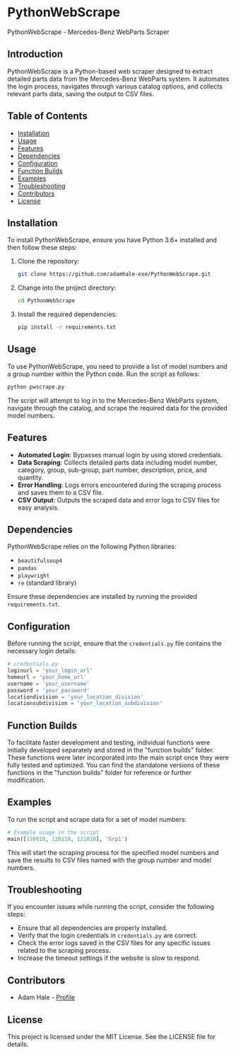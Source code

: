 # PythonWebScrape

PythonWebScrape - Mercedes-Benz WebParts Scraper

## Introduction

PythonWebScrape is a Python-based web scraper designed to extract detailed parts data from the Mercedes-Benz WebParts system. It automates the login process, navigates through various catalog options, and collects relevant parts data, saving the output to CSV files.

## Table of Contents

- [Installation](#installation)
- [Usage](#usage)
- [Features](#features)
- [Dependencies](#dependencies)
- [Configuration](#configuration)
- [Function Builds](#function-builds)
- [Examples](#examples)
- [Troubleshooting](#troubleshooting)
- [Contributors](#contributors)
- [License](#license)

## Installation

To install PythonWebScrape, ensure you have Python 3.6+ installed and then follow these steps:

1. Clone the repository:
   ```sh
   git clone https://github.com/adamhale-exe/PythonWebScrape.git
   ```
2. Change into the project directory:
   ```sh
   cd PythonWebScrape
   ```
3. Install the required dependencies:
   ```sh
   pip install -r requirements.txt
   ```

## Usage

To use PythonWebScrape, you need to provide a list of model numbers and a group number within the Python code. Run the script as follows:

```sh
python pwscrape.py
```

The script will attempt to log in to the Mercedes-Benz WebParts system, navigate through the catalog, and scrape the required data for the provided model numbers.

## Features

- **Automated Login**: Bypasses manual login by using stored credentials.
- **Data Scraping**: Collects detailed parts data including model number, category, group, sub-group, part number, description, price, and quantity.
- **Error Handling**: Logs errors encountered during the scraping process and saves them to a CSV file.
- **CSV Output**: Outputs the scraped data and error logs to CSV files for easy analysis.

## Dependencies

PythonWebScrape relies on the following Python libraries:

- `beautifulsoup4`
- `pandas`
- `playwright`
- `re` (standard library)

Ensure these dependencies are installed by running the provided `requirements.txt`.

## Configuration

Before running the script, ensure that the `credentials.py` file contains the necessary login details:

```python
# credentials.py
loginurl = 'your_login_url'
homeurl = 'your_home_url'
username = 'your_username'
password = 'your_password'
locationdivision = 'your_location_division'
locationsubdivision = 'your_location_subdivision'
```

## Function Builds

To facilitate faster development and testing, individual functions were initially developed separately and stored in the "function builds" folder. These functions were later incorporated into the main script once they were fully tested and optimized. You can find the standalone versions of these functions in the "function builds" folder for reference or further modification.

## Examples

To run the script and scrape data for a set of model numbers:

```python
# Example usage in the script
main([120010, 120110, 121010], 'Grp1')
```

This will start the scraping process for the specified model numbers and save the results to CSV files named with the group number and model numbers.

## Troubleshooting

If you encounter issues while running the script, consider the following steps:

- Ensure that all dependencies are properly installed.
- Verify that the login credentials in `credentials.py` are correct.
- Check the error logs saved in the CSV files for any specific issues related to the scraping process.
- Increase the timeout settings if the website is slow to respond.

## Contributors

- Adam Hale - [Profile](https://github.com/adamhale-exe)

## License

This project is licensed under the MIT License. See the LICENSE file for details.

